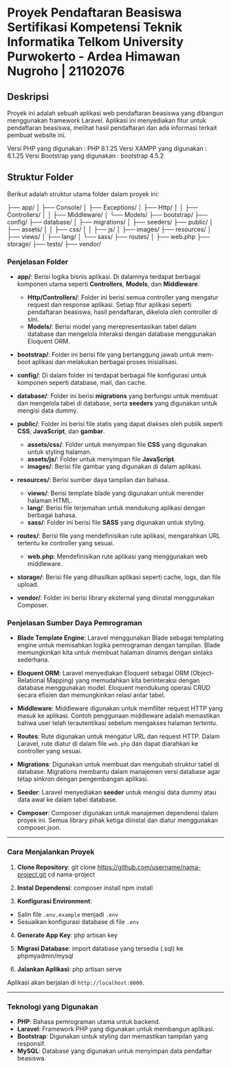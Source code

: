 # Proyek Pendaftaran Beasiswa Sertifikasi Kompetensi Teknik Informatika Telkom University Purwokerto - Ardea Himawan Nugroho | 21102076

## Deskripsi
Proyek ini adalah sebuah aplikasi web pendaftaran beasiswa yang dibangun menggunakan framework Laravel. Aplikasi ini menyediakan fitur untuk pendaftaran beasiswa, melihat hasil pendaftaran dan ada informasi terkait pembuat website ini.

Versi PHP yang digunakan : PHP 8.1.25
Versi XAMPP yang digunakan : 8.1.25
Versi Bootstrap yang digunakan : bootstrap 4.5.2


## Struktur Folder
Berikut adalah struktur utama folder dalam proyek ini:

├── app/ │ ├── Console/ │ ├── Exceptions/ │ ├── Http/ │ │ ├── Controllers/ │ │ ├── Middleware/ │ └── Models/ ├── bootstrap/ ├── config/ ├── database/ │ ├── migrations/ │ ├── seeders/ ├── public/ │ ├── assets/ │ │ ├── css/ │ │ ├── js/ │ ├── images/ ├── resources/ │ ├── views/ │ ├── lang/ │ └── sass/ ├── routes/ │ ├── web.php ├── storage/ ├── tests/ ├── vendor/


### Penjelasan Folder
- **app/**: Berisi logika bisnis aplikasi. Di dalamnya terdapat berbagai komponen utama seperti **Controllers**, **Models**, dan **Middleware**.
  - **Http/Controllers/**: Folder ini berisi semua controller yang mengatur request dan response aplikasi. Setiap fitur aplikasi seperti pendaftaran beasiswa, hasil pendaftaran, dikelola oleh controller di sini.
  - **Models/**: Berisi model yang merepresentasikan tabel dalam database dan mengelola interaksi dengan database menggunakan Eloquent ORM.
  
- **bootstrap/**: Folder ini berisi file yang bertanggung jawab untuk mem-boot aplikasi dan melakukan berbagai proses inisialisasi.

- **config/**: Di dalam folder ini terdapat berbagai file konfigurasi untuk komponen seperti database, mail, dan cache.

- **database/**: Folder ini berisi **migrations** yang berfungsi untuk membuat dan mengelola tabel di database, serta **seeders** yang digunakan untuk mengisi data dummy.

- **public/**: Folder ini berisi file statis yang dapat diakses oleh publik seperti **CSS**, **JavaScript**, dan **gambar**.
  - **assets/css/**: Folder untuk menyimpan file **CSS** yang digunakan untuk styling halaman.
  - **assets/js/**: Folder untuk menyimpan file **JavaScript**.
  - **images/**: Berisi file gambar yang digunakan di dalam aplikasi.

- **resources/**: Berisi sumber daya tampilan dan bahasa.
  - **views/**: Berisi template blade yang digunakan untuk merender halaman HTML.
  - **lang/**: Berisi file terjemahan untuk mendukung aplikasi dengan berbagai bahasa.
  - **sass/**: Folder ini berisi file **SASS** yang digunakan untuk styling.

- **routes/**: Berisi file yang mendefinisikan rute aplikasi, mengarahkan URL tertentu ke controller yang sesuai.
  - **web.php**: Mendefinisikan rute aplikasi yang menggunakan web middleware.

- **storage/**: Berisi file yang dihasilkan aplikasi seperti cache, logs, dan file upload.

- **vendor/**: Folder ini berisi library eksternal yang diinstal menggunakan Composer.

### Penjelasan Sumber Daya Pemrograman

- **Blade Template Engine**: Laravel menggunakan Blade sebagai templating engine untuk memisahkan logika pemrograman dengan tampilan. Blade memungkinkan kita untuk membuat halaman dinamis dengan sintaks sederhana.
  
- **Eloquent ORM**: Laravel menyediakan Eloquent sebagai ORM (Object-Relational Mapping) yang memudahkan kita berinteraksi dengan database menggunakan model. Eloquent mendukung operasi CRUD secara efisien dan memungkinkan relasi antar tabel.

- **Middleware**: Middleware digunakan untuk memfilter request HTTP yang masuk ke aplikasi. Contoh penggunaan middleware adalah memastikan bahwa user telah terautentikasi sebelum mengakses halaman tertentu.

- **Routes**: Rute digunakan untuk mengatur URL dan request HTTP. Dalam Laravel, rute diatur di dalam file `web.php` dan dapat diarahkan ke controller yang sesuai.

- **Migrations**: Digunakan untuk membuat dan mengubah struktur tabel di database. Migrations membantu dalam manajemen versi database agar tetap sinkron dengan pengembangan aplikasi.

- **Seeder**: Laravel menyediakan **seeder** untuk mengisi data dummy atau data awal ke dalam tabel database.

- **Composer**: Composer digunakan untuk manajemen dependensi dalam proyek ini. Semua library pihak ketiga diinstal dan diatur menggunakan composer.json.

---

### Cara Menjalankan Proyek

1. **Clone Repository**:
git clone https://github.com/username/nama-project.git cd nama-project

2. **Instal Dependensi**:
composer install npm install

3. **Konfigurasi Environment**:
- Salin file `.env.example` menjadi `.env`
- Sesuaikan konfigurasi database di file `.env`

4. **Generate App Key**:
php artisan key

5. **Migrasi Database**:
import database yang tersedia (.sql) ke phpmyadmin/mysql

6. **Jalankan Aplikasi**:
php artisan serve

Aplikasi akan berjalan di `http://localhost:8000`.

---

### Teknologi yang Digunakan
- **PHP**: Bahasa pemrograman utama untuk backend.
- **Laravel**: Framework PHP yang digunakan untuk membangun aplikasi.
- **Bootstrap**: Digunakan untuk styling dan memastikan tampilan yang responsif.
- **MySQL**: Database yang digunakan untuk menyimpan data pendaftar beasiswa.

